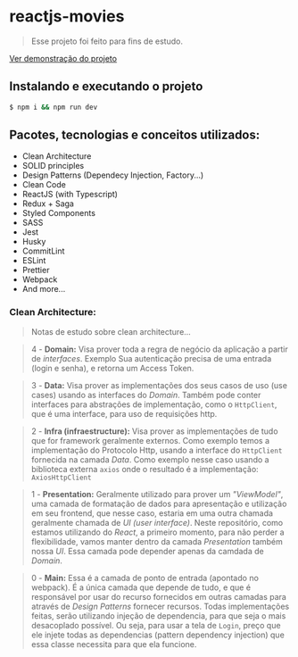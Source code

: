 # reactjs-movies

> Esse projeto foi feito para fins de estudo.

[Ver demonstração do projeto](https://reactjs-movies.vercel.app)

## Instalando e executando o projeto

```bash
$ npm i && npm run dev
```

## Pacotes, tecnologias e conceitos utilizados:

- Clean Architecture
- SOLID principles
- Design Patterns (Dependecy Injection, Factory...)
- Clean Code
- ReactJS (with Typescript)
- Redux + Saga
- Styled Components
- SASS
- Jest
- Husky
- CommitLint
- ESLint
- Prettier
- Webpack
- And more...

### Clean Architecture:

> Notas de estudo sobre clean architecture...

> 4 - **Domain:** Visa prover toda a regra de negócio da aplicação a partir de _interfaces_. Exemplo Sua autenticação precisa de uma entrada (login e senha), e retorna um Access Token.

> 3 - **Data:** Visa prover as implementações dos seus casos de uso (use cases) usando as interfaces do _Domain_. Também pode conter interfaces para abstrações de implementação, como o `HttpClient`, que é uma interface, para uso de requisições http.

> 2 - **Infra (infraestructure):** Visa prover as implementações de tudo que for framework geralmente externos. Como exemplo temos a implementação do Protocolo Http, usando a interface do `HttpClient` fornecida na camada _Data_. Como exemplo nesse caso usando a biblioteca externa `axios` onde o resultado é a implementação: `AxiosHttpClient`

> 1 - **Presentation:** Geralmente utilizado para prover um _"ViewModel"_, uma camada de formatação de dados para apresentação e utilização em seu frontend, que nesse caso, estaria em uma outra chamada geralmente chamada de _UI (user interface)_. Neste repositório, como estamos utilizando do _React_, a primeiro momento, para não perder a flexibilidade, vamos manter dentro da camada _Presentation_ também nossa _UI_. Essa camada pode depender apenas da camdada de _Domain_.

> 0 - **Main:** Essa é a camada de ponto de entrada (apontado no webpack). É a única camada que depende de tudo, e que é responsável por usar do recurso fornecidos em outras camadas para através de _Design Patterns_ fornecer recursos. Todas implementações feitas, serão utilizando injeção de dependencia, para que seja o mais desacoplado possível. Ou seja, para usar a tela de `Login`, preço que ele injete todas as dependencias (pattern dependency injection) que essa classe necessita para que ela funcione.
